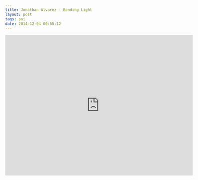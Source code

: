 ```yaml
---
title: Jonathan Alvarez - Bending Light
layout: post
tags: poi
date: 2014-12-04 00:55:12
---
```

<iframe width="603" height="452" src="https://www.youtube.com/embed/IZyfpn49zBQ" frameborder="0" allowfullscreen="true"></iframe>
